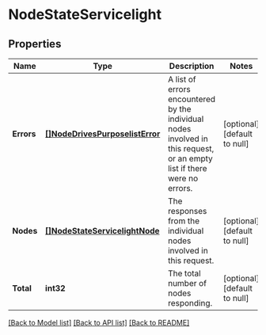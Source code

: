 # NodeStateServicelight

## Properties
Name | Type | Description | Notes
------------ | ------------- | ------------- | -------------
**Errors** | [**[]NodeDrivesPurposelistError**](NodeDrivesPurposelistError.md) | A list of errors encountered by the individual nodes involved in this request, or an empty list if there were no errors. | [optional] [default to null]
**Nodes** | [**[]NodeStateServicelightNode**](NodeStateServicelightNode.md) | The responses from the individual nodes involved in this request. | [optional] [default to null]
**Total** | **int32** | The total number of nodes responding. | [optional] [default to null]

[[Back to Model list]](../README.md#documentation-for-models) [[Back to API list]](../README.md#documentation-for-api-endpoints) [[Back to README]](../README.md)


